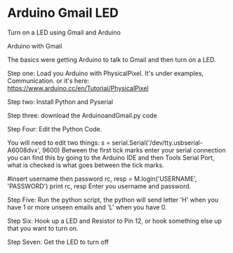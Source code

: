 # Arduino Gmail LED
Turn on a LED using Gmail and Arduino

Arduino with Gmail

The basics were getting Arduino to talk to Gmail and then turn on a LED.

Step one: Load you Arduino with PhysicalPixel. It's under examples, Communication.
or it's here: 
https://www.arduino.cc/en/Tutorial/PhysicalPixel

Step two: Install Python and Pyserial

Step three: download the ArduinoandGmail.py code 

Step Four: Edit the Python Code.

You will need to edit two things:
s = serial.Serial('/dev/tty.usbserial-A6008dvx', 9600)
Between the first tick marks enter your serial connection
you can find this by going to the Arduino IDE and then Tools
Serial Port, what is checked is what goes between the tick marks.

#insert username then password 
rc, resp = M.login('USERNAME', 'PASSWORD')
print rc, resp
Enter you username and password.

Step Five: Run the python script, the python will send letter 'H' when you have 1 or more unseen emails and 'L' when you have 0.

Step Six: Hook up a LED and Resistor to Pin 12, or hook something else up that you want to turn on.

Step Seven: Get the LED to turn off

